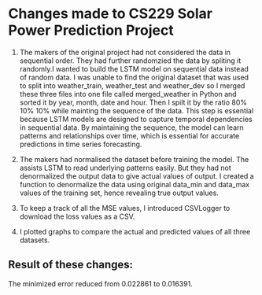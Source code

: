 # Changes made to CS229 Solar Power Prediction Project

1. The makers of the original project had not considered the data in sequential order. They had further randomzied the data by spliting it randomly.I wanted to build the LSTM model on sequential data instead of random data. I was unable to find the original dataset that was used to split into weather_train, weather_test and weather_dev so I merged these three files into one file called merged_weather in Python and sorted it by year, month, date and hour. Then I spilt it by the ratio 80% 10% 10% while mainting the sequence of the data. This step is essential because LSTM models are designed to capture temporal dependencies in sequential data. By maintaining the sequence, the model can learn patterns and relationships over time, which is essential for accurate predictions in time series forecasting.

2. The makers had normalised the dataset before training the model. The assists LSTM to read underlying patterns easily. But they had not denormalized the output data to give actual values of output. I created a function to denormalize the data using original data_min and data_max values of the training set, hence revealing true output values.
   
3. To keep a track of all the MSE values, I introduced CSVLogger to download the loss values as a CSV.
   
4. I plotted graphs to compare the actual and predicted values of all three datasets.

## Result of these changes:
The minimized error reduced from 0.022861 to 0.016391.
